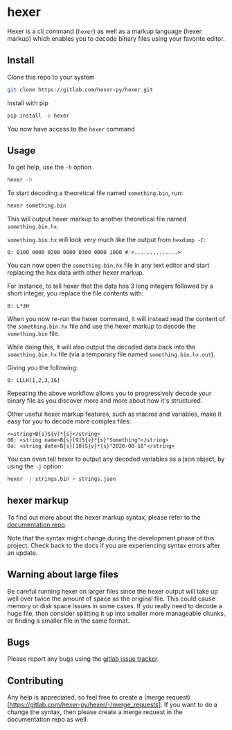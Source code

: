 # hexer

Hexer is a cli command (`hexer`) as well as a markup language (hexer markup) which enables you to decode binary files using your favorite editor.

## Install

Clone this repo to your system

```sh
git clone https://gitlab.com/hexer-py/hexer.git
```

Install with pip

```sh
pip install -e hexer
```

You now have access to the `hexer` command

## Usage

To get help, use the `-h` option

```sh
hexer -h
```

To start decoding a theoretical file named `something.bin`, run:

```sh
hexer something.bin
```

This will output hexer markup to another theoretical file named `something.bin.hx`.

`something.bin.hx` will look very much like the output from `hexdump -C`:

```hexer
0: 0100 0000 0200 0000 0300 0000 1000 # <..............>
```

You can now open the `something.bin.hx` file in any text editor and start replacing the hex data with other hexer markup.

For instance, to tell hexer that the data has 3 long integers followed by a short integer, you replace the file contents with:

```hexer
0: L*3H
```

When you now re-run the hexer command, it will instead read the content of the `something.bin.hx` file and use the hexer markup to decode the `something.bin` file.

While doing this, it will also output the decoded data back into the `something.bin.hx` file (via a temporary file named `something.bin.hx.out`).

Giving you the following:

```hexer
0: LLLH[1,2,3,16]
```

Repeating the above workflow allows you to progressively decode your binary file as you discover more and more about how it's structured.

Other useful hexer markup features, such as macros and variables, make it easy for you to decode more complex files:

```hexer
<=string>B{s}S{v}*{s}</string>
00: <string name>B{s}[9]S{v}*{s}"Something"</string>
0a: <string date>B{s}[10]S{v}*{s}"2020-08-16"</string>
```

You can even tell hexer to output any decoded variables as a json object, by using the `-j` option:

```sh
hexer -j strings.bin > strings.json
```

## hexer markup

To find out more about the hexer markup syntax, please refer to the [documentation repo](https://gitlab.com/hexer-py/hexer-docs/-/blob/master/syntax.md).

Note that the syntax might change during the development phase of this project. Check back to the docs if you are experiencing syntax errors after an update.

## Warning about large files

Be careful running hexer on larger files since the hexer output will take up well over twice the amount of space as the original file. This could cause memory or disk space issues in some cases. If you really need to decode a huge file, then consider splitting it up into smaller more manageable chunks, or finding a smaller file in the same format.

## Bugs

Please report any bugs using the [gitlab issue tracker](https://gitlab.com/hexer-py/hexer/-/issues).

## Contributing

Any help is appreciated, so feel free to create a (merge request)[https://gitlab.com/hexer-py/hexer/-/merge_requests]. If you want to do a change the syntax, then please create a merge request in the documentation repo as well.
